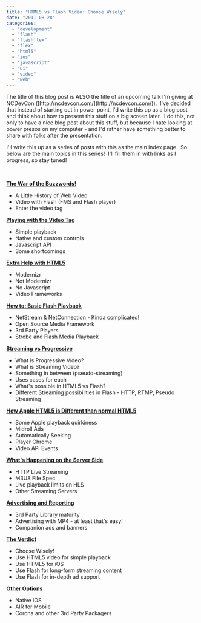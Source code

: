 ```yaml
---
title: "HTML5 vs Flash Video: Choose Wisely"
date: "2011-08-28"
categories:
  - "development"
  - "flash"
  - "flashflex"
  - "flex"
  - "html5"
  - "ios"
  - "javascript"
  - "ui"
  - "video"
  - "web"
---
```


The title of this blog post is ALSO the title of an upcoming talk I'm giving at NCDevCon ([http://ncdevcon.com/](http://ncdevcon.com/)).  I've decided that instead of starting out in power point, I'd write this up as a blog post and think about how to present this stuff on a big screen later.  I do this, not only to have a nice blog post about this stuff, but because I hate looking at power presos on my computer - and I'd rather have something better to share with folks after the presentation.

I'll write this up as a series of posts with this as the main index page.  So below are the main topics in this series!  I'll fill them in with links as I progress, so stay tuned!

 

**[The War of the Buzzwords!](/blog/2011/09/05/html5-vs-flash-video-choose-wisely-part-1-war-of-the-buzzwords/ "HTML5 vs Flash Video: Choose Wisely Part 1 – War of the Buzzwords")**

- A Little History of Web Video
- Video with Flash (FMS and Flash player)
- Enter the video tag

**[Playing with the Video Tag](/blog/2011/09/07/html5-vs-flash-video-choose-wisely-part-2-playing-with-the-video-tag/ "HTML5 vs Flash Video: Choose Wisely Part 2 – Playing with the Video Tag")**

- Simple playback
- Native and custom controls
- Javascript API
- Some shortcomings

**[Extra Help with HTML5](/blog/2011/09/07/html5-vs-flash-video-choose-wisely-part-3-extra-help-with-html5/ "HTML5 vs Flash Video: Choose Wisely Part 3 – Extra Help with HTML5")**

- Modernizr
- Not Modernizr
- No Javascript
- Video Frameworks

**[How to: Basic Flash Playback](/blog/2011/09/08/html5-vs-flash-video-choose-wisely-part-4-how-to-basic-flash-playback/ "HTML5 vs Flash Video: Choose Wisely Part 4 – How to: Basic Flash Playback")**

- NetStream & NetConnection - Kinda complicated!
- Open Source Media Framework
- 3rd Party Players
- Strobe and Flash Media Playback

**[Streaming vs Progressive](/blog/2011/09/08/html5-vs-flash-video-choose-wisely-part-5-streaming-vs-progressive/ "HTML5 vs Flash Video: Choose Wisely Part 5 – Streaming vs Progressive")**

- What is Progressive Video?
- What is Streaming Video?
- Something in between (pseudo-streaming)
- Uses cases for each
- What's possible in HTML5 vs Flash?
- Different Streaming possibilities in Flash - HTTP, RTMP, Pseudo Streaming

**[How Apple HTML5 is Different than normal HTML5](/blog/2011/09/09/html5-vs-flash-video-choose-wisely-part-6-apples-html5-vs-normal-html5/ "HTML5 vs Flash Video: Choose Wisely Part 6 – Apple’s HTML5 vs Normal HTML5")**

- Some Apple playback quirkiness
- Midroll Ads
- Automatically Seeking
- Player Chrome
- Video API Events

**[What's Happening on the Server Side](/blog/2011/09/09/html5-vs-flash-video-choose-wisely-part-6-apples-html5-vs-normal-html5/ "HTML5 vs Flash Video: Choose Wisely Part 7 – What’s Happening on the Server Side")**

- HTTP Live Streaming
- M3U8 File Spec
- Live playback limits on HLS
- Other Streaming Servers

**[Advertising and Reporting](/blog/2011/09/09/html5-vs-flash-video-choose-wisely-part-8-advertising-and-reporting/ "HTML5 vs Flash Video: Choose Wisely Part 8 – Advertising and Reporting")**

- 3rd Party Library maturity
- Advertising with MP4 - at least that's easy!
- Companion ads and banners

**[The Verdict](/blog/2011/09/09/html5-vs-flash-video-choose-wisely-part-9-the-verdict/ "HTML5 vs Flash Video: Choose Wisely Part 9 – The Verdict")**

- Choose Wisely!
- Use HTML5 video for simple playback
- Use HTML5 for iOS
- Use Flash for long-form streaming content
- Use Flash for in-depth ad support

**[Other Options](/blog/2011/09/09/html5-vs-flash-video-choose-wisely-part-10-other-options/ "HTML5 vs Flash Video: Choose Wisely Part 10 – Other Options")**

- Native iOS
- AIR for Mobile
- Corona and other 3rd Party Packagers

